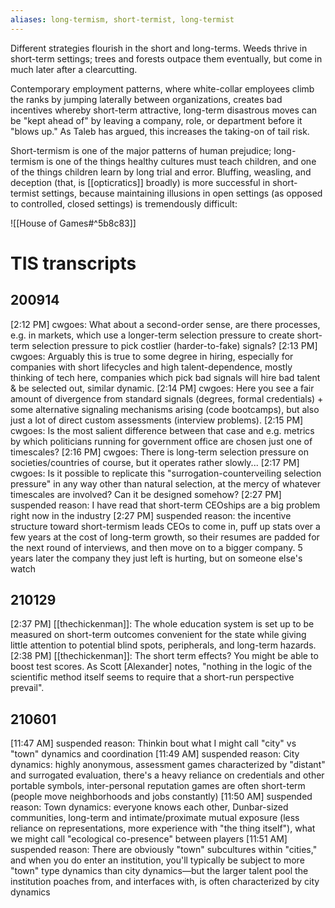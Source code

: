 ```yaml
---
aliases: long-termism, short-termist, long-termist
---
```


Different strategies flourish in the short and long-terms. Weeds thrive in short-term settings; trees and forests outpace them eventually, but come in much later after a clearcutting.

Contemporary employment patterns, where white-collar employees climb the ranks by jumping laterally between organizations, creates bad incentives whereby short-term attractive, long-term disastrous moves can be "kept ahead of" by leaving a company, role, or department before it "blows up." As Taleb has argued, this increases the taking-on of tail risk.

Short-termism is one of the major patterns of human prejudice; long-termism is one of the things healthy cultures must teach children, and one of the things children learn by long trial and error. Bluffing, weasling, and deception (that, is [[opticratics]] broadly) is more successful in short-termist settings, because maintaining illusions in open settings (as opposed to controlled, closed settings) is tremendously difficult:

![[House of Games#^5b8c83]]

# TIS transcripts

## 200914

[2:12 PM] cwgoes: What about a second-order sense, are there processes, e.g. in markets, which use a longer-term selection pressure to create short-term selection pressure to pick costlier (harder-to-fake) signals?
[2:13 PM] cwgoes: Arguably this is true to some degree in hiring, especially for companies with short lifecycles and high talent-dependence, mostly thinking of tech here, companies which pick bad signals will hire bad talent & be selected out, similar dynamic.
[2:14 PM] cwgoes: Here you see a fair amount of divergence from standard signals (degrees, formal credentials) + some alternative signaling mechanisms arising (code bootcamps), but also just a lot of direct custom assessments (interview problems).
[2:15 PM] cwgoes: Is the most salient difference between that case and e.g. metrics by which politicians running for government office are chosen just one of timescales?
[2:16 PM] cwgoes: There is long-term selection pressure on societies/countries of course, but it operates rather slowly...
[2:17 PM] cwgoes: Is it possible to replicate this "surrogation-counterveiling selection pressure" in any way other than natural selection, at the mercy of whatever timescales are involved? Can it be designed somehow?
[2:27 PM] suspended reason: I have read that short-term CEOships are a big problem right now in the industry
[2:27 PM] suspended reason: the incentive structure toward short-termism leads CEOs to come in, puff up stats over a few years at the cost of long-term growth, so their resumes are padded for the next round of interviews, and then move on to a bigger company. 5 years later the company they just left is hurting, but on someone else's watch

## 210129

[2:37 PM] [[thechickenman]]: The whole education system is set up to be measured on short-term outcomes convenient for the state while giving little attention to potential blind spots, peripherals, and long-term hazards.
[2:38 PM] [[thechickenman]]: The short term effects? You might be able to boost test scores. As Scott [Alexander] notes, "nothing in the logic of the scientific method itself seems to require that a short-run perspective prevail".

## 210601

[11:47 AM] suspended reason: Thinkin bout what I might call "city" vs "town" dynamics and coordination
[11:49 AM] suspended reason: City dynamics: highly anonymous, assessment games characterized by "distant" and surrogated evaluation, there's a heavy reliance on credentials and other portable symbols, inter-personal reputation games are often short-term (people move neighborhoods and jobs constantly)
[11:50 AM] suspended reason: Town dynamics: everyone knows each other, Dunbar-sized communities, long-term and intimate/proximate mutual exposure (less reliance on representations, more experience with "the thing itself"), what we might call "ecological co-presence" between players
[11:51 AM] suspended reason: There are obviously "town" subcultures within "cities," and when you do enter an institution, you'll typically be subject to more "town" type dynamics than city dynamics—but the larger talent pool the institution poaches from, and interfaces with, is often characterized by city dynamics
